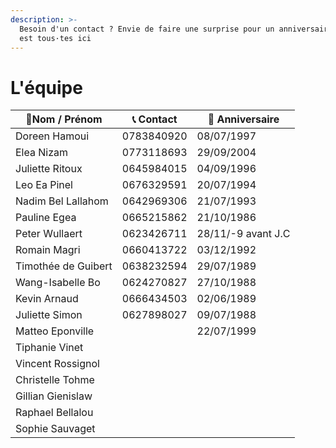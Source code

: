 ```yaml
---
description: >-
  Besoin d'un contact ? Envie de faire une surprise pour un anniversaire ? On
  est tous·tes ici
---
```


# L'équipe

| 👋Nom / Prénom      | 📞 Contact | 🎂 Anniversaire    |
| ------------------- | ---------- | ------------------ |
| Doreen Hamoui       | 0783840920 | 08/07/1997         |
| Elea Nizam          | 0773118693 | 29/09/2004         |
| Juliette Ritoux     | 0645984015 | 04/09/1996         |
| Leo Ea Pinel        | 0676329591 | 20/07/1994         |
| Nadim Bel Lallahom  | 0642969306 | 21/07/1993         |
| Pauline Egea        | 0665215862 | 21/10/1986         |
| Peter Wullaert      | 0623426711 | 28/11/-9 avant J.C |
| Romain Magri        | 0660413722 | 03/12/1992         |
| Timothée de Guibert | 0638232594 | 29/07/1989         |
| Wang-Isabelle Bo    | 0624270827 | 27/10/1988         |
| Kevin Arnaud        | 0666434503 | 02/06/1989         |
| Juliette Simon      | 0627898027 | 09/07/1988         |
| Matteo Eponville    |            | 22/07/1999         |
| Tiphanie Vinet      |            |                    |
| Vincent Rossignol   |            |                    |
| Christelle Tohme    |            |                    |
| Gillian Gienislaw   |            |                    |
| Raphael Bellalou    |            |                    |
| Sophie Sauvaget     |            |                    |
